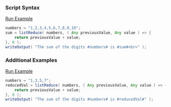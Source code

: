### Script Syntax



<a href="https://try.boxlang.io/?code=eJxVjc8KgkAYxM%2F5FMN6MfoO2v8whZ4giOieudWCrrK7nxHRu7dml24z85thNNeFNBYZREJTmtGcFrSkFa1pQ0ks0sBy7WmlrDvIki8ygh42hAg7%2FURrZKcatqdzxZK%2BUddLjJHleAUjIx0b%2Fd%2FDZCilwZsQY5wGD6Oc3LNr2UUQx7tE%2F9xc4bws1U05i%2FB3HUJ543m4LUwu%2BvkHSig%2B6w%3D%3D" target="_blank">Run Example</a>

```java
numbers = "1,2,3,4,5,6,7,8,9,10";
sum = listReduce( numbers, ( Any previousValue, Any value ) => {
	return previousValue + value;
}, 0 );
writeOutput( "The sum of the digits #numbers# is #sum#<br>" );

```


### Additional Examples

<a href="https://try.boxlang.io/?code=eJxVjsEKwjAQRM%2FmK4b00mIOioiH0oJfIIh4V7tqoE1LslsR8d9NW0G8zT4eO%2BOkOZMPKKCXZmXWZqNz5amSC1XHUx15bQPvR5DCTbZBiq17ovPU21ZCFIXMiPohIkNR4qVmnli8%2B%2Fcwn6RcvQ0WyHL18JZpJ9wJp9CHOyFIg%2FYKjrGyN8sBybc6gY3Hb2Cihw8fC7FAew%3D%3D" target="_blank">Run Example</a>

```java
numbers = "1,3,5,7";
reducedVal = listReduce( numbers, ( Any previousValue, Any value ) => {
	return previousValue + value;
}, 0 );
writeOutput( "The sum of the digits #numbers# is #reducedVal#" );

```


